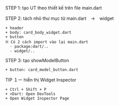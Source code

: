 STEP 1: tạo UT theo thiết kế trên file main.dart

STEP 2: tách nhỏ thư mục từ main.dart　→　widget

    + header
    + body: card_body_widget.dart
    + button
    ※ Có 2 cách import vào lại main.dart
      - package:dart/..
      - widget/..

STEP 3: tạo showModelButton

    + button: card_model_button.dart

TIP
１ー hiển thị Widget Inspector

    + Ctrl + Shift + P
    + >Dart: Open DevTools
    + Open Widget Inspector Page
